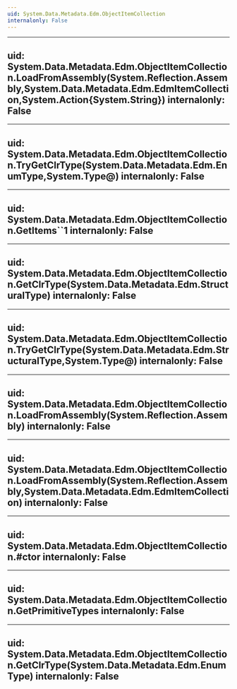 ```yaml
---
uid: System.Data.Metadata.Edm.ObjectItemCollection
internalonly: False
---
```


---
uid: System.Data.Metadata.Edm.ObjectItemCollection.LoadFromAssembly(System.Reflection.Assembly,System.Data.Metadata.Edm.EdmItemCollection,System.Action{System.String})
internalonly: False
---

---
uid: System.Data.Metadata.Edm.ObjectItemCollection.TryGetClrType(System.Data.Metadata.Edm.EnumType,System.Type@)
internalonly: False
---

---
uid: System.Data.Metadata.Edm.ObjectItemCollection.GetItems``1
internalonly: False
---

---
uid: System.Data.Metadata.Edm.ObjectItemCollection.GetClrType(System.Data.Metadata.Edm.StructuralType)
internalonly: False
---

---
uid: System.Data.Metadata.Edm.ObjectItemCollection.TryGetClrType(System.Data.Metadata.Edm.StructuralType,System.Type@)
internalonly: False
---

---
uid: System.Data.Metadata.Edm.ObjectItemCollection.LoadFromAssembly(System.Reflection.Assembly)
internalonly: False
---

---
uid: System.Data.Metadata.Edm.ObjectItemCollection.LoadFromAssembly(System.Reflection.Assembly,System.Data.Metadata.Edm.EdmItemCollection)
internalonly: False
---

---
uid: System.Data.Metadata.Edm.ObjectItemCollection.#ctor
internalonly: False
---

---
uid: System.Data.Metadata.Edm.ObjectItemCollection.GetPrimitiveTypes
internalonly: False
---

---
uid: System.Data.Metadata.Edm.ObjectItemCollection.GetClrType(System.Data.Metadata.Edm.EnumType)
internalonly: False
---
